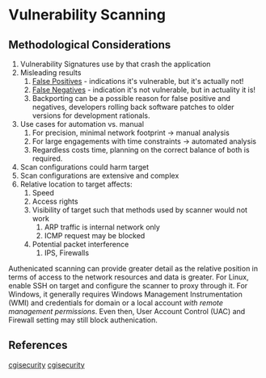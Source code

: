 # Vulnerability Scanning

## Methodological Considerations

1. Vulnerability Signatures use by that crash the application
2. Misleading results
	1. [False Positives](https://www.cgisecurity.com/questions/falsepositive.shtml) - indications it's vulnerable, but it's actually not!
	2. [False Negatives](https://www.cgisecurity.com/questions/falsenegative.shtml) - indication it's not vulnerable, but in actuality it is!
	3. Backporting can be a possible reason for false positive and negatives, developers rolling back software patches to older versions for development rationals.
3. Use cases for automation vs. manual
	1. For precision, minimal network footprint -> manual analysis
	2. For large engagements with time constraints -> automated analysis
	3. Regardless costs time, planning on the correct balance of both is required.
4. Scan configurations could harm target
5. Scan configurations are extensive and complex
6. Relative location to target affects:
	1. Speed 
	2. Access rights
	3. Visibility of target such that methods used by scanner would not work
		1. ARP traffic is internal network only
		2. ICMP request may be blocked
	4. Potential packet interference
		1. IPS, Firewalls

Authenicated scanning can provide greater detail as the relative position in terms of access to the network resources and data is greater. For Linux, enable SSH on target and configure the scanner to proxy through it. For Windows, it generally requires Windows Management Instrumentation (WMI) and credentials for domain or a local account *with remote management permissions*. Even then, User Account Control (UAC) and Firewall setting may still block authenication.



## References

[cgisecurity](https://www.cgisecurity.com/questions/falsepositive.shtml)
[cgisecurity](https://www.cgisecurity.com/questions/falsenegative.shtml)
